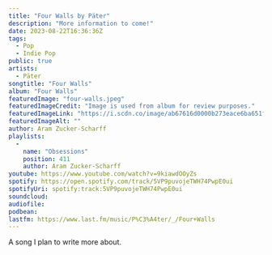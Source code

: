 ```yaml
---
title: "Four Walls by Päter"
description: "More information to come!"
date: 2023-08-22T16:36:36Z
tags:
  - Pop
  - Indie Pop
public: true
artists:
  - Päter
songtitle: "Four Walls"
album: "Four Walls"
featuredImage: "four-walls.jpeg"
featuredImageCredit: "Image is used from album for review purposes."
featuredImageLink: "https://i.scdn.co/image/ab67616d0000b273eace6ba651fa2cec2ac54504"
featuredImageAlt: ""
author: Aram Zucker-Scharff
playlists:
  -
    name: "Obsessions"
    position: 411
    author: Aram Zucker-Scharff
youtube: https://www.youtube.com/watch?v=9kiawdOOyZs
spotify: https://open.spotify.com/track/5VP9puvojeTWH74PwpE0ui
spotifyUri: spotify:track:5VP9puvojeTWH74PwpE0ui
soundcloud:
audiofile:
podbean:
lastfm: https://www.last.fm/music/P%C3%A4ter/_/Four+Walls
---
```


A song I plan to write more about.
		